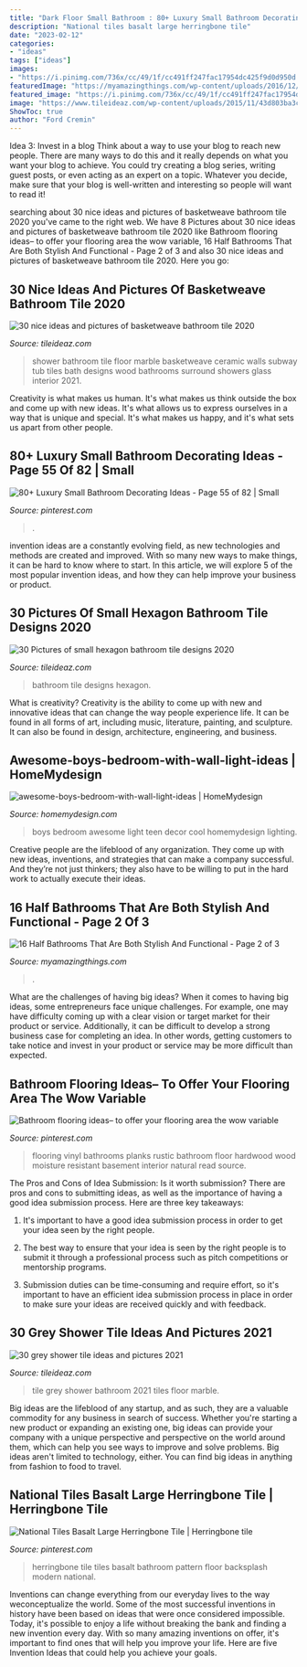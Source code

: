```yaml
---
title: "Dark Floor Small Bathroom : 80+ Luxury Small Bathroom Decorating Ideas"
description: "National tiles basalt large herringbone tile"
date: "2023-02-12"
categories:
- "ideas"
tags: ["ideas"]
images:
- "https://i.pinimg.com/736x/cc/49/1f/cc491ff247fac17954dc425f9d0d950d.jpg"
featuredImage: "https://myamazingthings.com/wp-content/uploads/2016/12/small-bathroom-design-ideas-elegant-pedestal-sink-wall-sconces-framed-mirror.jpg"
featured_image: "https://i.pinimg.com/736x/cc/49/1f/cc491ff247fac17954dc425f9d0d950d.jpg"
image: "https://www.tileideaz.com/wp-content/uploads/2015/11/43d803ba3cb57782a78cfd9af0fa88cb.jpg"
ShowToc: true
author: "Ford Cremin"
---
```



Idea 3: Invest in a blog
Think about a way to use your blog to reach new people. There are many ways to do this and it really depends on what you want your blog to achieve. You could try creating a blog series, writing guest posts, or even acting as an expert on a topic. Whatever you decide, make sure that your blog is well-written and interesting so people will want to read it!

	

		
searching about 30 nice ideas and pictures of basketweave bathroom tile 2020 you've came to the right web. We have 8 Pictures about 30 nice ideas and pictures of basketweave bathroom tile 2020 like Bathroom flooring ideas– to offer your flooring area the wow variable, 16 Half Bathrooms That Are Both Stylish And Functional - Page 2 of 3 and also 30 nice ideas and pictures of basketweave bathroom tile 2020. Here you go:
		
    
## 30 Nice Ideas And Pictures Of Basketweave Bathroom Tile 2020

<img loading=lazy src="https://www.tileideaz.com/wp-content/uploads/2015/09/floor-design-amazing-white-bathroom-design-ideas-with-white-marble-basketweave-tile-bathroom-floor-including-white-tile-bathroom-wall-and-steel-dual-shower-beautiful-white-marble-basketweave-tile-for.jpg" onerror="this.onerror=null;this.src='https://tse1.mm.bing.net/th?id=OIP.tPcU5X9LJXz_0iupKKEImwHaLH&amp;pid=15.1';" alt="30 nice ideas and pictures of basketweave bathroom tile 2020">

_Source: tileideaz.com_

>shower bathroom tile floor marble basketweave ceramic walls subway tub tiles bath designs wood bathrooms surround showers glass interior 2021. 

	

Creativity is what makes us human. It's what makes us think outside the box and come up with new ideas. It's what allows us to express ourselves in a way that is unique and special. It's what makes us happy, and it's what sets us apart from other people.

    
## 80+ Luxury Small Bathroom Decorating Ideas - Page 55 Of 82 | Small

<img loading=lazy src="https://i.pinimg.com/736x/cc/49/1f/cc491ff247fac17954dc425f9d0d950d.jpg" onerror="this.onerror=null;this.src='https://tse1.mm.bing.net/th?id=OIP.Nkp1sbsSV9oE8mXUazQ3egHaLY&amp;pid=15.1';" alt="80+ Luxury Small Bathroom Decorating Ideas - Page 55 of 82 | Small">

_Source: pinterest.com_

>. 

	

invention ideas are a constantly evolving field, as new technologies and methods are created and improved. With so many new ways to make things, it can be hard to know where to start. In this article, we will explore 5 of the most popular invention ideas, and how they can help improve your business or product.

    
## 30 Pictures Of Small Hexagon Bathroom Tile Designs 2020

<img loading=lazy src="https://www.tileideaz.com/wp-content/uploads/2015/11/43d803ba3cb57782a78cfd9af0fa88cb.jpg" onerror="this.onerror=null;this.src='https://tse1.mm.bing.net/th?id=OIP.wLZ_IUST2IepFJG-58gNDgHaLH&amp;pid=15.1';" alt="30 Pictures of small hexagon bathroom tile designs 2020">

_Source: tileideaz.com_

>bathroom tile designs hexagon. 

	

What is creativity?
Creativity is the ability to come up with new and innovative ideas that can change the way people experience life. It can be found in all forms of art, including music, literature, painting, and sculpture. It can also be found in design, architecture, engineering, and business.

    
## Awesome-boys-bedroom-with-wall-light-ideas | HomeMydesign

<img loading=lazy src="https://homemydesign.com/wp-content/uploads/2020/01/awesome-boys-bedroom-with-wall-light-ideas.jpg" onerror="this.onerror=null;this.src='https://tse4.mm.bing.net/th?id=OIP.RMffWo3igqsgwZ_EKwy7aAHaJ4&amp;pid=15.1';" alt="awesome-boys-bedroom-with-wall-light-ideas | HomeMydesign">

_Source: homemydesign.com_

>boys bedroom awesome light teen decor cool homemydesign lighting. 

	

Creative people are the lifeblood of any organization. They come up with new ideas, inventions, and strategies that can make a company successful. And they’re not just thinkers; they also have to be willing to put in the hard work to actually execute their ideas.

    
## 16 Half Bathrooms That Are Both Stylish And Functional - Page 2 Of 3

<img loading=lazy src="https://myamazingthings.com/wp-content/uploads/2016/12/small-bathroom-design-ideas-elegant-pedestal-sink-wall-sconces-framed-mirror.jpg" onerror="this.onerror=null;this.src='https://tse1.mm.bing.net/th?id=OIP.u1lCO-Ou0BFB3a98Gv5WjgHaLH&amp;pid=15.1';" alt="16 Half Bathrooms That Are Both Stylish And Functional - Page 2 of 3">

_Source: myamazingthings.com_

>. 

	

What are the challenges of having big ideas?
When it comes to having big ideas, some entrepreneurs face unique challenges. For example, one may have difficulty coming up with a clear vision or target market for their product or service. Additionally, it can be difficult to develop a strong business case for completing an idea. In other words, getting customers to take notice and invest in your product or service may be more difficult than expected.

    
## Bathroom Flooring Ideas– To Offer Your Flooring Area The Wow Variable

<img loading=lazy src="https://i.pinimg.com/736x/24/d8/95/24d895c1f60cef0e3af7967962130eb3.jpg" onerror="this.onerror=null;this.src='https://tse1.mm.bing.net/th?id=OIP.OpGbb5VQutXGDEdFLDSUnwHaLG&amp;pid=15.1';" alt="Bathroom flooring ideas– to offer your flooring area the wow variable">

_Source: pinterest.com_

>flooring vinyl bathrooms planks rustic bathroom floor hardwood wood moisture resistant basement interior natural read source. 

	

The Pros and Cons of Idea Submission: Is it worth submission?
There are pros and cons to submitting ideas, as well as the importance of having a good idea submission process. Here are three key takeaways:
1. It's important to have a good idea submission process in order to get your idea seen by the right people.

2. The best way to ensure that your idea is seen by the right people is to submit it through a professional process such as pitch competitions or mentorship programs.

3. Submission duties can be time-consuming and require effort, so it's important to have an efficient idea submission process in place in order to make sure your ideas are received quickly and with feedback.

    
## 30 Grey Shower Tile Ideas And Pictures 2021

<img loading=lazy src="https://www.tileideaz.com/wp-content/uploads/2015/08/2215.jpg" onerror="this.onerror=null;this.src='https://tse1.mm.bing.net/th?id=OIP.HelGkbjjSomCO_N0m8UyPgHaLH&amp;pid=15.1';" alt="30 grey shower tile ideas and pictures 2021">

_Source: tileideaz.com_

>tile grey shower bathroom 2021 tiles floor marble. 

	

Big ideas are the lifeblood of any startup, and as such, they are a valuable commodity for any business in search of success. Whether you're starting a new product or expanding an existing one, big ideas can provide your company with a unique perspective and perspective on the world around them, which can help you see ways to improve and solve problems. Big ideas aren't limited to technology, either. You can find big ideas in anything from fashion to food to travel.

    
## National Tiles Basalt Large Herringbone Tile | Herringbone Tile

<img loading=lazy src="https://i.pinimg.com/736x/d1/35/00/d13500c4d585238b7c5bb4e9f518d4a8.jpg" onerror="this.onerror=null;this.src='https://tse1.mm.bing.net/th?id=OIP.PFEhDbW7QYcfjbPJhPZRZQHaLC&amp;pid=15.1';" alt="National Tiles Basalt Large Herringbone Tile | Herringbone tile">

_Source: pinterest.com_

>herringbone tile tiles basalt bathroom pattern floor backsplash modern national. 

	

Inventions can change everything from our everyday lives to the way weconceptualize the world. Some of the most successful inventions in history have been based on ideas that were once considered impossible. Today, it's possible to enjoy a life without breaking the bank and finding a new invention every day. With so many amazing inventions on offer, it's important to find ones that will help you improve your life. Here are five Invention Ideas that could help you achieve your goals.

